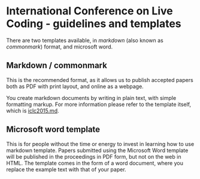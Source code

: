 # International Conference on Live Coding - guidelines and templates

There are two templates available, in *markdown* (also known as
*commonmark*) format, and microsoft word.

## Markdown / commonmark

This is the recommended format, as it allows us to publish accepted
papers both as PDF with print layout, and online as a webpage.

You create markdown documents by writing in plain text, with simple
formatting markup. For more information please refer to the template
itself, which is [iclc2015.md](iclc2015.md).

## Microsoft word template

This is for people without the time or energy to invest in learning
how to use markdown template. Papers submitted using the Microsoft
Word template will be published in the proceedings in PDF form, but
not on the web in HTML. The template comes in the form of a word
document, where you replace the example text with that of your paper.

